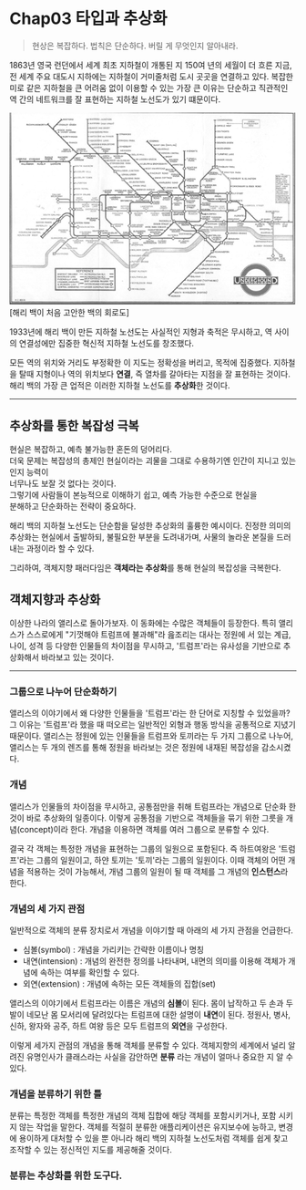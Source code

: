 # Chap03 타입과 추상화
> 현상은 복잡하다. 법칙은 단순하다. 버릴 게 무엇인지 알아내라.

1863년 영국 런던에서 세계 최초 지하철이 개통된 지 150여 년의 세월이 더 흐른 지금,
전 세계 주요 대도시 지하에는 지하철이 거미줄처럼 도시 곳곳을 연결하고 있다.
복잡한 미로 같은 지하철을 큰 어려움 없이 이용할 수 있는 가장 큰 이유는 
단순하고 직관적인 역 간의 네트워크를 잘 표현하는 지하철 노선도가 있기 떄문이다.

![img.png](img.png)
[해리 백이 처음 고안한 백의 회로도] </br>

1933년에 해리 백이 만든 지하철 노선도는 사실적인 지형과 축적은 무시하고, 역 사이의 연결성에만
집중한 혁신적 지하철 노선도를 창조했다.

모든 역의 위치와 거리도 부정확한 이 지도는 정확성을 버리고, 목적에 집중했다.
지하철을 탈때 지형이나 역의 위치보다 **연결**, 즉 열차를 갈아타는 지점을 잘 표현하는 것이다.
해리 백의 가장 큰 업적은 이러한 지하철 노선도를 **추상화**한 것이다.

---

## 추상화를 통한 복잡성 극복
현실은 복잡하고, 예측 불가능한 혼돈의 덩어리다. </br>
더욱 문제는 복잡성의 총제인 현실이라는 괴물을 그대로 수용하기엔 인간이 지니고 있는 인지 능력이 </br>
너무나도 보잘 것 없다는 것이다.</br>
그렇기에 사람들이 본능적으로 이해하기 쉽고, 예측 가능한 수준으로 현실을</br>
분해하고 단순화하는 전략이 중요하다.

해리 백의 지하철 노선도는 단순함을 달성한 추상화의 훌륭한 예시이다.
진정한 의미의 추상화는 현실에서 출발하되, 불필요한 부분을 도려내가며,
사물의 놀라운 본질을 드러내는 과정이라 할 수 있다.

그리하여, 객체지향 패러다임은 **객체라는 추상화**를 통해 현실의 복잡성을 극복한다.

## 객체지향과 추상화
이상한 나라의 앨리스로 돌아가보자.
이 동화에는 수많은 객체들이 등장한다.
특히 앨리스가 스스로에게 "기껏해야 트럼프에 불과해"라 읊조리는 대사는
정원에 서 있는 계급, 나이, 성격 등 다양한 인물들의 차이점을 무시하고,
'트럼프'라는 유사성을 기반으로 추상화해서 바라보고 있는 것이다.

---
### 그룹으로 나누어 단순화하기
앨리스의 이야기에서 왜 다양한 인물들을 '트럼프'라는 한 단어로 지칭할 수 있었을까?
그 이유는 '트럼프'라 했을 때 떠오르는 일반적인 외형과 행동 방식을 공통적으로 지녔기 때문이다.
앨리스는 정원에 있는 인물들을 트럼프와 토끼라는 두 가지 그룹으로 나누어,
앨리스는 두 개의 렌즈를 통해 정원을 바라보는 것은 정원에 내재된 복잡성을 감소시켰다.

### 개념
앨리스가 인물들의 차이점을 무시하고, 공통점만을 취해 트럼프라는 개념으로 단순화 한 것이
바로 추상화의 일종이다.
이렇게 공통점을 기반으로 객체들을 묶기 위한 그릇을 개념(concept)이라 한다.
개념을 이용하면 객체를 여러 그룹으로 분류할 수 있다.

결국 각 객체는 특정한 개념을 표현하는 그룹의 일원으로 포함된다.
즉 하트여왕은 '트럼프'라는 그룹의 일원이고, 하얀 토끼는 '토끼'라는 그룹의 일원이다.
이때 객체의 어떤 개념을 적용하는 것이 가능해서, 개념 그룹의 일원이 될 때
객체를 그 개념의 **인스턴스**라 한다.

### 개념의 세 가지 관점
일반적으로 객체의 분류 장치로서 개념을 이야기할 때 아래의 세 가지 관점을 언급한다.
- 심볼(symbol) : 개념을 가리키는 간략한 이름이나 명칭
- 내연(intension) : 개념의 완전한 정의를 나타내며, 내면의 의미를 이용해 객체가 개념에 속하는 여부를 확인할 수 있다.
- 외연(extension) : 개념에 속하는 모든 객체들의 집합(set)

앨리스의 이야기에서 트럼프라는 이름은 개념의 **심볼**이 된다.
몸이 납작하고 두 손과 두 발이 네모난 몸 모서리에 달려있다는 트럼프에 대한 설명이 **내연**이 된다.
정원사, 병사, 신하, 왕자와 공주, 하트 여왕 등은 모두 트럼프의 **외연**을 구성한다.

이렇게 세가지 관점의 개념을 통해 객체를 분류할 수 있다.
객체지향의 세계에서 널리 알려진 유명인사가 클래스라는 사실을 감안하면
**분류** 라는 개념이 얼마나 중요한 지 알 수 있다.

### 개념을 분류하기 위한 틀
분류는 특정한 객체를 특정한 개념의 객체 집합에 해당 객체를 포함시키거나, 포함 시키지 않는 작업을 말한다.
객체를 적절히 분류한 애플리케이션은 유지보수에 능하고, 변경에 용이하게 대처할 수 있을 뿐 아니라
해리 백의 지하철 노선도처럼 객체를 쉽게 찾고 조작할 수 있는 정신적인 지도를 제공해줄 것이다.

### 분류는 추상화를 위한 도구다.
